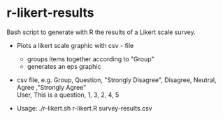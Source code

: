 r-likert-results
================

Bash script to generate with R the results of a Likert scale survey. 

* Plots a likert scale graphic with csv - file
	- groups items together according to "Group"
	- generates an eps graphic
	
* csv file, e.g.
	Group, Question, "Strongly Disagree", Disagree, Neutral, Agree ,"Strongly Agree"  
	User, This is a question, 1, 3, 2, 4, 5

* Usage: ./r-likert.sh r-likert.R survey-results.csv
